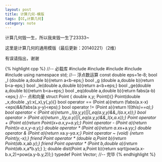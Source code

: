 ```yaml
---
layout: post
title: 计算几何-模版
tags: [OI,计算几何]
category: note
---
```


计算几何毁一生，所以我来毁一生了23333~

这里是计算几何的通用模版（最后更新：20140221）（2维）

有误请指出，谢谢

{% highlight cpp %}
//-- 必载库
#include <iostream>
#include <cstdio>
#include <cstring>
#include <algorithm>
#include <cmath>
using namespace std;
//-- 浮点数运算
const double eps=1e-8;
bool _l (double a,double b){return a<b-eps;}
bool _g (double a,double b){return b<a-eps;}
bool _le(double a,double b){return a<b+eps;}
bool _ge(double a,double b){return b<a+eps;}
bool _eq(double a,double b){return fabs(a-b)<eps;}
//-- 点和向量
struct Point
{
    double x,y;
    Point(){}
    Point(double _x,double _y):x(_x),y(_y){}
    bool   operator == (Point a){return (fabs(a.x-x)<eps)&&(fabs(a.y-y)<eps);}
    bool   operator != (Point a){return !((*this)==a);}
    bool   operator <  (Point a){return _l(a.y,y)||(_eq(a.y,y)&&_l(a.x,x));}
    bool   operator >  (Point a){return _l(y,a.y)||(_eq(a.y,y)&&_l(x,a.x));}
    Point  operator +  (Point a){return Point(x+a.x,y+a.y);}
    Point  operator -  (Point a){return Point(x-a.x,y-a.y);}
    double operator *  (Point a){return a.x*x+a.y*y;}
    double operator &  (Point a){return x*a.y-y*a.x;}
    Point  operator ~  (void)   {return Point(y,-x);}
    friend Point operator *  (double a,Point  b){return Point(a*b.x,a*b.y);}
    friend Point operator *  (Point  b,double a){return Point(a*b.x,a*b.y);}
};
double dist(Point a,Point b){return sqrt(pow(a.x-b.x,2)+pow(a.y-b.y,2));}
typedef Point Vector;
//-- 完毕
{% endhighlight %}
